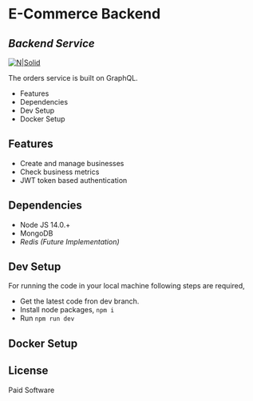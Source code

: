 # E-Commerce Backend
## _Backend Service_

[![N|Solid](https://static.callstack.com/wp/2018/07/28164133/1_TUzarF1NBCpga-8ahqzNHw.png)](https://www.apollographql.com/docs/)

The orders service is built on GraphQL.

- Features
- Dependencies
- Dev Setup
- Docker Setup

## Features

- Create and manage businesses
- Check business metrics
- JWT token based authentication

## Dependencies

- Node JS 14.0.+
- MongoDB
- _Redis (Future Implementation)_

## Dev Setup

For running the code in your local machine following steps are required,

- Get the latest code fron dev branch.
- Install node packages, ```npm i```
- Run ```npm run dev```

## Docker Setup


## License

Paid Software
